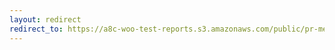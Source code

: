 ```yaml
---
layout: redirect
redirect_to: https://a8c-woo-test-reports.s3.amazonaws.com/public/pr-merge/38929/e2e/index.html
---
```

